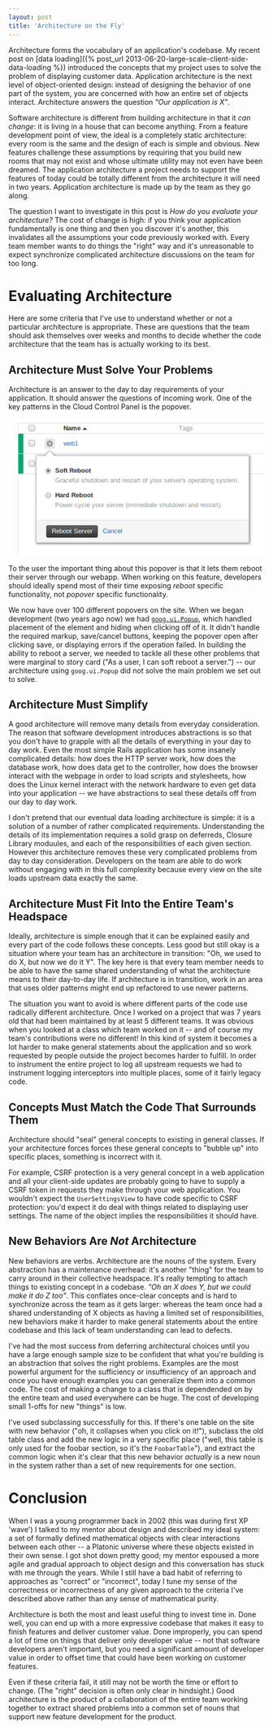 ```yaml
---
layout: post
title: 'Architecture on the Fly'
---
```


Architecture forms the vocabulary of an application's codebase.  My recent post on [data loading]({% post_url 2013-06-20-large-scale-client-side-data-loading %}) introduced the concepts that my project uses to solve the problem of displaying customer data.   Application architecture is the next level of object-oriented design: instead of designing the behavior of one part of the system, you are concerned with how an entire set of objects interact.  Architecture answers the question _"Our application is X"_.

Software architecture is different from building architecture in that it _can change_: it is living in a house that can become anything.  From a feature development point of view, the ideal is a completely static architecture: every room is the same and the design of each is simple and obvious. New features challenge these assumptions by requiring that you build new rooms that may not exist and whose ultimate utility may not even have been dreamed.  The application architecture a project needs to support the features of today could be totally different from the architecture it will need in two years.  Application architecture is made up by the team as they go along.

The question I want to investigate in this post is _How do you evaluate your architecture?_  The cost of change is high: if you think your application fundamentally is one thing and then you discover it's another, this invalidates all the assumptions your code previously worked with.  Every team member wants to do things the "right" way and it's unreasonable to expect synchronize complicated architecture discussions on the team for too long.

# Evaluating Architecture

Here are some criteria that I've use to understand whether or not a particular architecture is appropriate.  These are questions that the team should ask themselves over weeks and months to decide whether the code architecture that the team has is actually working to its best.

## Architecture Must Solve Your Problems

Architecture is an answer to the day to day requirements of your application.  It should answer the questions of incoming work.  One of the key patterns in the Cloud Control Panel is the popover.

![](/images/2013-07-27-popover.png)

To the user the important thing about this popover is that it lets them reboot their server through our webapp.  When working on this feature, developers should ideally spend most of their time exposing _reboot_ specific functionality, not _popover_ specific functionality.

We now have over 100 different popovers on the site.  When we began development (two years ago now) we had [`goog.ui.Popup`](http://closure-library.googlecode.com/git/closure/goog/demos/popup.html), which handled placement of the element and hiding when clicking off of it.  It didn't handle the required markup, save/cancel buttons, keeping the popover open after clicking save, or displaying errors if the operation failed.  In building the ability to reboot a server, we needed to tackle all these other problems that were marginal to story card ("As a user, I can soft reboot a server.") -- our architecture using `goog.ui.Popup` did not solve the main problem we set out to solve.

## Architecture Must Simplify

A good architecture will remove many details from everyday consideration.  The reason that software development introduces abstractions is so that you don't have to grapple with all the details of everything in your day to day work.  Even the most simple Rails application has some insanely complicated details: how does the HTTP server work, how does the database work, how does data get to the controller, how does the browser interact with the webpage in order to load scripts and stylesheets, how does the Linux kernel interact with the network hardware to even get data into your application -- we have abstractions to seal these details off from our day to day work.

I don't pretend that our eventual data loading architecture is simple: it is a solution of a number of rather complicated requirements.  Understanding the details of its implementation requires a solid grasp on deferreds, Closure Library moduules, and each of the responsibilities of each given section.  However this architecture removes these very complicated problems from day to day consideration.  Developers on the team are able to do work without engaging with in this full complexity because every view on the site loads upstream data exactly the same.

## Architecture Must Fit Into the Entire Team's Headspace

Ideally, architecture is simple enough that it can be explained easily and every part of the code follows these concepts.  Less good but still okay is a situation where your team has an architecture in transition: "Oh, we used to do X, but now we do it Y".  The key here is that every team member needs to be able to have the same shared understanding of what the architecture means to their day-to-day life.  If architecture is in transition, work in an area that uses older patterns might end up refactored to use newer patterns.

The situation you want to avoid is where different parts of the code use radically different architecture.  Once I worked on a project that was 7 years old that had been maintained by at least 5 different teams.  It was obvious when you looked at a class which team worked on it -- and of course my team's contributions were no different!  In this kind of system it becomes a lot harder to make general statements about the application and so work requested by people outside the project becomes harder to fulfill.  In order to instrument the entire project to log all upstream requests we had to instrument logging interceptors into multiple places, some of it fairly legacy code.

## Concepts Must Match the Code That Surrounds Them

Architecture should "seal" general concepts to existing in general classes.  If your architecture forces forces these general concepts to "bubble up" into specific places, something is incorrect with it.

For example, CSRF protection is a very general concept in a web application and all your client-side updates are probably going to have to supply a CSRF token in requests they make through your web application.  You wouldn't expect the `UserSettingsView` to have code specific to CSRF protection: you'd expect it do deal with things related to displaying user settings.  The name of the object implies the responsibilities it should have.

## New Behaviors Are *Not* Architecture

New behaviors are verbs.  Architecture are the nouns of the system.  Every abstraction has a maintenance overhead: it's another "thing" for the team to carry around in their collective headspace.  It's really tempting to attach things to existing concept in a codebase.  _"Oh an X does Y, but we could make it do Z too"_.  This conflates once-clear concepts and is hard to synchronize across the team as it gets larger: whereas the team once had a shared understanding of X objects as having a limited set of responsibilities, new behaviors make it harder to make general statements about the entire codebase and this lack of team understanding can lead to defects.

I've had the most success from deferring architectural choices until you have a large enough sample size to be confident that what you're building is an abstraction that solves the right problems.  Examples are the most powerful argument for the sufficiency or insufficiency of an approach and once you have enough examples you can generalize them into a common code.  The cost of making a change to a class that is dependended on by the entire team and used everywhere can be huge.  The cost of developing small 1-offs for new "things" is low.

I've used subclassing successfully for this.  If there's one table on the site with new behavior ("oh, it collapses when you click on it!"), subclass the old table class and add the new logic in a very specific place ("well, this table is only used for the foobar section, so it's the `FoobarTable`"), and extract the common logic when it's clear that this new behavior _actually_ is a new noun in the system rather than a set of new requirements for one section.

# Conclusion

When I was a young programmer back in 2002 (this was during first XP 'wave') I talked to my mentor about design and described my ideal system: a set of formally defined mathematical objects with clear interactions between each other -- a Platonic universe where these objects existed in their own sense.  I got shot down pretty good; my mentor espoused a more agile and gradual approach to object design and this conversation has stuck with me through the years.  While I still have a bad habit of referring to approaches as "correct" or "incorrect", today I tune my sense of the correctness or incorrectness of any given approach to the criteria I've described above rather than any sense of mathematical purity.

Architecture is both the most and least useful thing to invest time in.  Done well, you can end up with a more expressive codebase that makes it easy to finish features and deliver customer value.  Done improperly, you can spend a lot of time on things that deliver only developer value -- not that software developers aren't important, but you need a significant amount of developer value in order to offset time that could have been working on customer features.

Even if these criteria fail, it still may not be worth the time or effort to change.  (The "right" decision is often only clear in hindsight.)  Good architecture is the product of a collaboration of the entire team working together to extract shared problems into a common set of nouns that support new feature development for the product.
